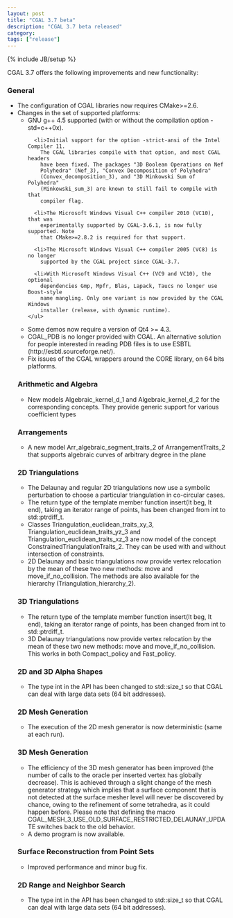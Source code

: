 ```yaml
---
layout: post
title: "CGAL 3.7 beta"
description: "CGAL 3.7 beta released"
category:
tags: ["release"]
---
```

{% include JB/setup %}
<p>CGAL 3.7 offers the following improvements and new functionality:</p>

<h3>General</h3>

<ul>
  <li>The configuration of CGAL libraries now requires CMake>=2.6.

  <li>Changes in the set of supported platforms:
    <ul>
      <li>GNU g++ 4.5 supported (with or without the compilation option
        -std=c++0x).

      <li>Initial support for the option -strict-ansi of the Intel Compiler 11.
        The CGAL libraries compile with that option, and most CGAL headers
        have been fixed. The packages "3D Boolean Operations on Nef
        Polyhedra" (Nef_3), "Convex Decomposition of Polyhedra"
        (Convex_decomposition_3), and "3D Minkowski Sum of Polyhedra"
        (Minkowski_sum_3) are known to still fail to compile with that
        compiler flag.

      <li>The Microsoft Windows Visual C++ compiler 2010 (VC10), that was
        experimentally supported by CGAL-3.6.1, is now fully supported. Note
        that CMake>=2.8.2 is required for that support.

      <li>The Microsoft Windows Visual C++ compiler 2005 (VC8) is no longer
        supported by the CGAL project since CGAL-3.7.

      <li>With Microsoft Windows Visual C++ (VC9 and VC10), the optional
        dependencies Gmp, Mpfr, Blas, Lapack, Taucs no longer use Boost-style
        name mangling. Only one variant is now provided by the CGAL Windows
        installer (release, with dynamic runtime).
    </ul>
  <li>Some demos now require a version of Qt4 >= 4.3.

  <li>CGAL_PDB is no longer provided with CGAL. An alternative solution for
    people interested in reading PDB files is to use ESBTL
    (http://esbtl.sourceforge.net/).

  <li>Fix issues of the CGAL wrappers around the CORE library, on 64 bits
    platforms.
</ul>


<h3>Arithmetic and Algebra</h3>
<ul>
  <li> New models Algebraic_kernel_d_1 and Algebraic_kernel_d_2 for the
    corresponding concepts. They provide generic support for various
    coefficient types
</ul>

<h3>Arrangements</h3>
<ul>
  <li> A new model Arr_algebraic_segment_traits_2 of ArrangementTraits_2 that
    supports algebraic curves of arbitrary degree in the plane
</ul>


<h3> 2D Triangulations</h3>
<ul>
  <li>The Delaunay and regular 2D triangulations now use a symbolic
    perturbation to choose a particular triangulation in co-circular cases.

  <li>The return type of the template member function
    insert(It beg, It end), taking an iterator range of points,
    has been changed from int to std::ptrdiff_t.

  <li>Classes Triangulation_euclidean_traits_xy_3, Triangulation_euclidean_traits_yz_3
    and Triangulation_euclidean_traits_xz_3 are now model of the concept
    ConstrainedTriangulationTraits_2. They can be used with and without intersection
    of constraints.

  <li>2D Delaunay and basic triangulations now provide vertex relocation by
    the mean of these two new methods: move and move_if_no_collision. The
    methods are also available for the hierarchy
    (Triangulation_hierarchy_2).

</ul>

<h3>3D Triangulations</h3>
<ul>
  <li>The return type of the template member function
    insert(It beg, It end), taking an iterator range of points,
    has been changed from int to std::ptrdiff_t.
  <li>3D Delaunay triangulations now provide vertex relocation by the mean
    of these two new methods: move and move_if_no_collision. This works in
    both Compact_policy and Fast_policy.
</ul>

<h3>2D and 3D Alpha Shapes</h3>
<ul>
  <li>The type int in the API has been changed to std::size_t
    so that CGAL can deal with large data sets (64 bit addresses).
</ul>


<h3>2D Mesh Generation</h3>
<ul>
  <li>The execution of the 2D mesh generator is now deterministic (same at
    each run).
</ul>

<h3>3D Mesh Generation</h3>
<ul>
  <li>The efficiency of the 3D mesh generator has been improved (the number
    of calls to the oracle per inserted vertex has globally decrease).
    This is achieved through a slight change of the mesh generator strategy
    which implies that a surface component that is not detected at the
    surface mesher level will never be discovered by chance, owing to the
    refinement of some tetrahedra, as it could happen before.
    Please note that defining the macro
    CGAL_MESH_3_USE_OLD_SURFACE_RESTRICTED_DELAUNAY_UPDATE switches back to
    the old behavior.

  <li>A demo program is now available.
</ul>

<h3>Surface Reconstruction from Point Sets</h3>
<ul>
  <li>Improved performance and minor bug fix.
</ul>


<h3>2D Range and Neighbor Search</h3>
<ul>
  <li>The type int in the API has been changed to std::size_t
    so that CGAL can deal with large data sets (64 bit addresses).
</ul>
